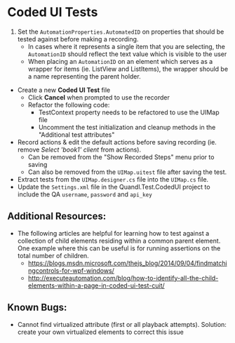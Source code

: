 # Coded UI Tests

1. Set the `AutomationProperties.AutomatedID` on properties that should be tested against before making a recording.
    - In cases where it represents a single item that you are selecting, the `AutomationID` should reflect the text
    value which is visible to the user
    - When placing an `AutomationID` on an element which serves as a wrapper for items (ie. ListView and ListItems), the
    wrapper should be a name representing the parent holder.
- Create a new **Coded UI Test** file
    - Click **Cancel** when prompted to use the recorder
    - Refactor the following code:
        - TestContext property needs to be refactored to use the UIMap file
        - Uncomment the test initialization and cleanup methods in the "Additional test attributes"
- Record actions & edit the default actions before saving recording (ie. remove _Select 'book1' client_ from actions).
    - Can be removed from the "Show Recorded Steps" menu prior to saving
    - Can also be removed from the `UIMap.uitest` file after saving the test.
- Extract tests from the `UIMap.designer.cs` file into the `UIMap.cs` file.
- Update the `Settings.xml` file in the Quandl.Test.CodedUI project to include the QA `username`, `password` and
`api_key`

## Additional Resources:

- The following articles are helpful for learning how to test against a collection of child elements residing within a
common parent element.  One example where this can be useful is for running assertions on the total number of children.
  - https://blogs.msdn.microsoft.com/thejs_blog/2014/09/04/findmatchingcontrols-for-wpf-windows/
  - http://executeautomation.com/blog/how-to-identify-all-the-child-elements-within-a-page-in-coded-ui-test-cuit/

## Known Bugs:
- Cannot find virtualized attribute (first or all playback attempts). Solution: create your own virtualized elements
to correct this issue
